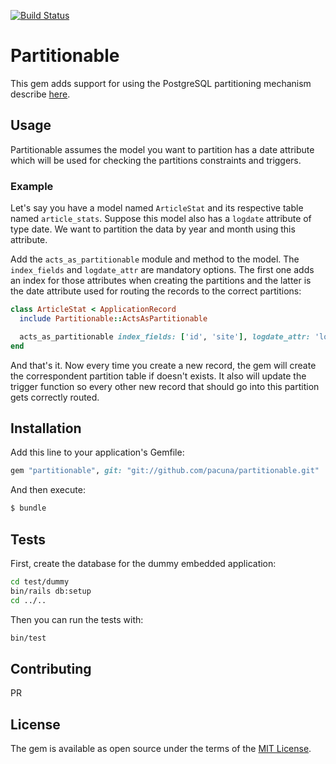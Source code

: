 [![Build Status](https://travis-ci.org/pacuna/partitionable.svg?branch=master)](https://travis-ci.org/pacuna/partitionable)

# Partitionable

This gem adds support for using the PostgreSQL partitioning mechanism
describe [here](https://www.postgresql.org/docs/9.1/static/ddl-partitioning.html).

## Usage

Partitionable assumes the model you want to partition has a date attribute which will be
used for checking the partitions constraints and triggers.

### Example

Let's say you have a model named `ArticleStat` and its respective table named `article_stats`.
Suppose this model also has a `logdate` attribute of type date. We want to partition
the data by year and month using this attribute.

Add the `acts_as_partitionable` module and method to the model. The `index_fields` and `logdate_attr` are mandatory
options. The first one adds an index for those attributes when creating the partitions and the latter
is the date attribute used for routing the records to the correct partitions:

```ruby
class ArticleStat < ApplicationRecord
  include Partitionable::ActsAsPartitionable

  acts_as_partitionable index_fields: ['id', 'site'], logdate_attr: 'logdate'
end
```

And that's it. Now every time you create a new record, the gem will create
the correspondent partition table if doesn't exists. It also will update the trigger
function so every other new record that should go into this partition gets correctly
routed.

## Installation
Add this line to your application's Gemfile:

```ruby
gem "partitionable", git: "git://github.com/pacuna/partitionable.git"
```

And then execute:
```bash
$ bundle
```

## Tests

First, create the database for the dummy embedded application:

```bash
cd test/dummy
bin/rails db:setup
cd ../..
```
Then you can run the tests with:

```bash
bin/test
```

## Contributing

PR

## License
The gem is available as open source under the terms of the [MIT License](http://opensource.org/licenses/MIT).
